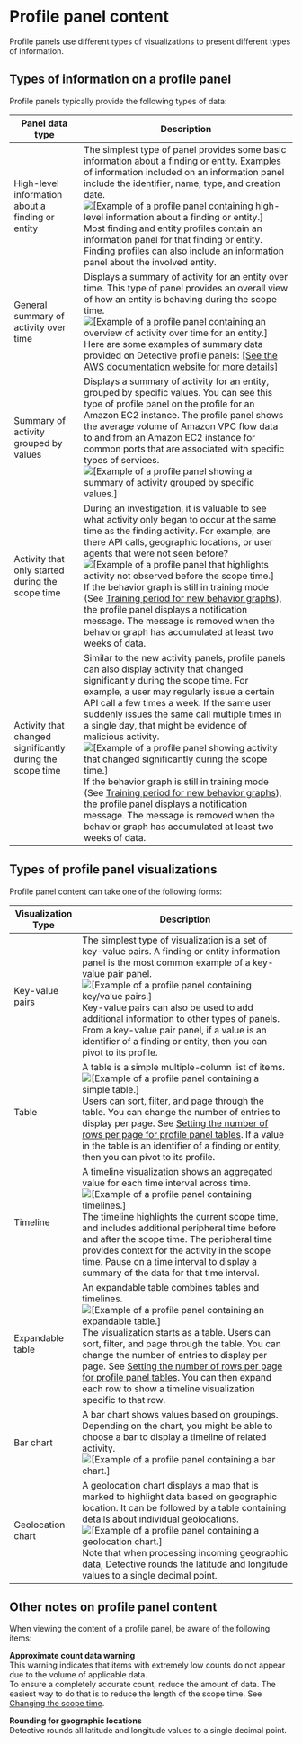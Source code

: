 # Profile panel content<a name="profile-panel-content"></a>

Profile panels use different types of visualizations to present different types of information\.

## Types of information on a profile panel<a name="profile-panel-data-types"></a>

Profile panels typically provide the following types of data:


|  Panel data type  |  Description  | 
| --- | --- | 
|  High\-level information about a finding or entity  |  The simplest type of panel provides some basic information about a finding or entity\. Examples of information included on an information panel include the identifier, name, type, and creation date\. ![\[Example of a profile panel containing high-level information about a finding or entity.\]](http://docs.aws.amazon.com/detective/latest/userguide/images/screen_profile_panel_item_details.png) Most finding and entity profiles contain an information panel for that finding or entity\. Finding profiles can also include an information panel about the involved entity\.  | 
|  General summary of activity over time  |  Displays a summary of activity for an entity over time\. This type of panel provides an overall view of how an entity is behaving during the scope time\. ![\[Example of a profile panel containing an overview of activity over time for an entity.\]](http://docs.aws.amazon.com/detective/latest/userguide/images/screen_profile_panel_activity_summary.png) Here are some examples of summary data provided on Detective profile panels: [\[See the AWS documentation website for more details\]](http://docs.aws.amazon.com/detective/latest/userguide/profile-panel-content.html)  | 
|  Summary of activity grouped by values  |  Displays a summary of activity for an entity, grouped by specific values\. You can see this type of profile panel on the profile for an Amazon EC2 instance\. The profile panel shows the average volume of Amazon VPC flow data to and from an Amazon EC2 instance for common ports that are associated with specific types of services\. ![\[Example of a profile panel showing a summary of activity grouped by specific values.\]](http://docs.aws.amazon.com/detective/latest/userguide/images/screen_profile_panel_grouped_summary.png)  | 
|  Activity that only started during the scope time  |  During an investigation, it is valuable to see what activity only began to occur at the same time as the finding activity\. For example, are there API calls, geographic locations, or user agents that were not seen before? ![\[Example of a profile panel that highlights activity not observed before the scope time.\]](http://docs.aws.amazon.com/detective/latest/userguide/images/screen_profile_panel_newly_observed.png) If the behavior graph is still in training mode \(See [Training period for new behavior graphs](detective-data-training-period.md)\), the profile panel displays a notification message\. The message is removed when the behavior graph has accumulated at least two weeks of data\.  | 
|  Activity that changed significantly during the scope time  |  Similar to the new activity panels, profile panels can also display activity that changed significantly during the scope time\. For example, a user may regularly issue a certain API call a few times a week\. If the same user suddenly issues the same call multiple times in a single day, that might be evidence of malicious activity\. ![\[Example of a profile panel showing activity that changed significantly during the scope time.\]](http://docs.aws.amazon.com/detective/latest/userguide/images/screen_profile_panel_changed_activity.png) If the behavior graph is still in training mode \(See [Training period for new behavior graphs](detective-data-training-period.md)\), the profile panel displays a notification message\. The message is removed when the behavior graph has accumulated at least two weeks of data\.  | 

## Types of profile panel visualizations<a name="profile-panel-display-types"></a>

Profile panel content can take one of the following forms:


|  Visualization Type  |  Description  | 
| --- | --- | 
|  Key\-value pairs  |  The simplest type of visualization is a set of key\-value pairs\. A finding or entity information panel is the most common example of a key\-value pair panel\. ![\[Example of a profile panel containing key/value pairs.\]](http://docs.aws.amazon.com/detective/latest/userguide/images/screen_profile_panel_key_value.png) Key\-value pairs can also be used to add additional information to other types of panels\. From a key\-value pair panel, if a value is an identifier of a finding or entity, then you can pivot to its profile\.  | 
|  Table  |  A table is a simple multiple\-column list of items\. ![\[Example of a profile panel containing a simple table.\]](http://docs.aws.amazon.com/detective/latest/userguide/images/screen_profile_panel_table.png) Users can sort, filter, and page through the table\. You can change the number of entries to display per page\. See [Setting the number of rows per page for profile panel tables](profile-panel-table-preferences.md)\. If a value in the table is an identifier of a finding or entity, then you can pivot to its profile\.  | 
|  Timeline  |  A timeline visualization shows an aggregated value for each time interval across time\. ![\[Example of a profile panel containing timelines.\]](http://docs.aws.amazon.com/detective/latest/userguide/images/screen_profile_panel_timeline.png) The timeline highlights the current scope time, and includes additional peripheral time before and after the scope time\. The peripheral time provides context for the activity in the scope time\. Pause on a time interval to display a summary of the data for that time interval\.  | 
|  Expandable table  |  An expandable table combines tables and timelines\. ![\[Example of a profile panel containing an expandable table.\]](http://docs.aws.amazon.com/detective/latest/userguide/images/screen_profile_panel_expandable_table.png) The visualization starts as a table\. Users can sort, filter, and page through the table\. You can change the number of entries to display per page\. See [Setting the number of rows per page for profile panel tables](profile-panel-table-preferences.md)\. You can then expand each row to show a timeline visualization specific to that row\.  | 
|  Bar chart  |  A bar chart shows values based on groupings\. Depending on the chart, you might be able to choose a bar to display a timeline of related activity\. ![\[Example of a profile panel containing a bar chart.\]](http://docs.aws.amazon.com/detective/latest/userguide/images/screen_profile_panel_bar_chart.png)  | 
|  Geolocation chart  |  A geolocation chart displays a map that is marked to highlight data based on geographic location\. It can be followed by a table containing details about individual geolocations\. ![\[Example of a profile panel containing a geolocation chart.\]](http://docs.aws.amazon.com/detective/latest/userguide/images/screen_profile_panel_geolocation.png) Note that when processing incoming geographic data, Detective rounds the latitude and longitude values to a single decimal point\.  | 

## Other notes on profile panel content<a name="profile-panel-other-notes"></a>

When viewing the content of a profile panel, be aware of the following items:

****Approximate count data warning****  
This warning indicates that items with extremely low counts do not appear due to the volume of applicable data\.  
To ensure a completely accurate count, reduce the amount of data\. The easiest way to do that is to reduce the length of the scope time\. See [Changing the scope time](scope-time-changing.md)\.

****Rounding for geographic locations****  
Detective rounds all latitude and longitude values to a single decimal point\.